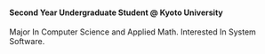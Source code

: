 
#### Second Year Undergraduate Student @ Kyoto University

Major In Computer Science and Applied Math.
Interested In System Software.

